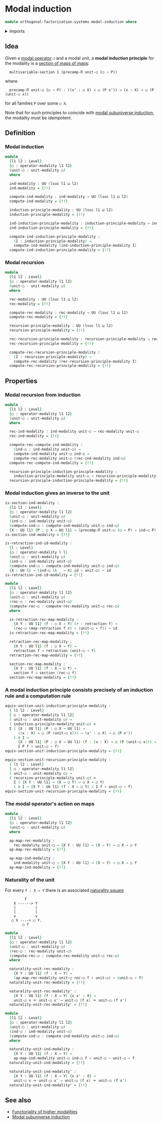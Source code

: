 # Modal induction

```agda
module orthogonal-factorization-systems.modal-induction where
```

<details><summary>Imports</summary>

```agda
open import foundation.action-on-identifications-functions
open import foundation.dependent-pair-types
open import foundation.equivalences
open import foundation.function-extensionality
open import foundation.function-types
open import foundation.functoriality-dependent-function-types
open import foundation.functoriality-dependent-pair-types
open import foundation.homotopies
open import foundation.identity-types
open import foundation.multivariable-sections
open import foundation.precomposition-dependent-functions
open import foundation.precomposition-functions
open import foundation.retractions
open import foundation.sections
open import foundation.type-theoretic-principle-of-choice
open import foundation.unit-type
open import foundation.universe-levels

open import orthogonal-factorization-systems.modal-operators
```

</details>

## Idea

Given a [modal operator](orthogonal-factorization-systems.modal-operators.md)
`○` and a modal unit, a **modal induction principle** for the modality is a
[section of maps of maps](foundation.multivariable-sections.md):

```text
  multivariable-section 1 (precomp-Π unit-○ (○ ∘ P))
```

where

```text
  precomp-Π unit-○ (○ ∘ P) : ((x' : ○ X) → ○ (P x')) → (x : X) → ○ (P (unit-○ x))
```

for all families `P` over some `○ X`.

Note that for such principles to coincide with
[modal subuniverse induction](orthogonal-factorization-systems.modal-subuniverse-induction.md),
the modality must be idempotent.

## Definition

### Modal induction

```agda
module _
  {l1 l2 : Level}
  {○ : operator-modality l1 l2}
  (unit-○ : unit-modality ○)
  where

  ind-modality : UU (lsuc l1 ⊔ l2)
  ind-modality = {!!}

  compute-ind-modality : ind-modality → UU (lsuc l1 ⊔ l2)
  compute-ind-modality = {!!}

  induction-principle-modality : UU (lsuc l1 ⊔ l2)
  induction-principle-modality = {!!}

  ind-induction-principle-modality : induction-principle-modality → ind-modality
  ind-induction-principle-modality = {!!}

  compute-ind-induction-principle-modality :
    (I : induction-principle-modality) →
    compute-ind-modality (ind-induction-principle-modality I)
  compute-ind-induction-principle-modality = {!!}
```

### Modal recursion

```agda
module _
  {l1 l2 : Level}
  {○ : operator-modality l1 l2}
  (unit-○ : unit-modality ○)
  where

  rec-modality : UU (lsuc l1 ⊔ l2)
  rec-modality = {!!}

  compute-rec-modality : rec-modality → UU (lsuc l1 ⊔ l2)
  compute-rec-modality = {!!}

  recursion-principle-modality : UU (lsuc l1 ⊔ l2)
  recursion-principle-modality = {!!}

  rec-recursion-principle-modality : recursion-principle-modality → rec-modality
  rec-recursion-principle-modality = {!!}

  compute-rec-recursion-principle-modality :
    (I : recursion-principle-modality) →
    compute-rec-modality (rec-recursion-principle-modality I)
  compute-rec-recursion-principle-modality = {!!}
```

## Properties

### Modal recursion from induction

```agda
module _
  {l1 l2 : Level}
  {○ : operator-modality l1 l2}
  (unit-○ : unit-modality ○)
  where

  rec-ind-modality : ind-modality unit-○ → rec-modality unit-○
  rec-ind-modality = {!!}

  compute-rec-compute-ind-modality :
    (ind-○ : ind-modality unit-○) →
    compute-ind-modality unit-○ ind-○ →
    compute-rec-modality unit-○ (rec-ind-modality ind-○)
  compute-rec-compute-ind-modality = {!!}

  recursion-principle-induction-principle-modality :
    induction-principle-modality unit-○ → recursion-principle-modality unit-○
  recursion-principle-induction-principle-modality = {!!}
```

### Modal induction gives an inverse to the unit

```agda
is-section-ind-modality :
  {l1 l2 : Level}
  {○ : operator-modality l1 l2}
  (unit-○ : unit-modality ○)
  (ind-○ : ind-modality unit-○)
  (compute-ind-○ : compute-ind-modality unit-○ ind-○)
  {X : UU l1} {P : ○ X → UU l1} → (precomp-Π unit-○ (○ ∘ P) ∘ ind-○ P) ~ id
is-section-ind-modality = {!!}

is-retraction-ind-id-modality :
  {l : Level}
  {○ : operator-modality l l}
  (unit-○ : unit-modality ○)
  (ind-○ : ind-modality unit-○)
  (compute-ind-○ : compute-ind-modality unit-○ ind-○)
  {X : UU l} → (ind-○ (λ _ → X) id ∘ unit-○) ~ id
is-retraction-ind-id-modality = {!!}

module _
  {l1 l2 : Level}
  {○ : operator-modality l1 l2}
  (unit-○ : unit-modality ○)
  (rec-○ : rec-modality unit-○)
  (compute-rec-○ : compute-rec-modality unit-○ rec-○)
  where

  is-retraction-rec-map-modality :
    {X Y : UU l1} (f : ○ X → Y) (r : retraction f) →
    (rec-○ (map-retraction f r) ∘ (unit-○ ∘ f)) ~ id
  is-retraction-rec-map-modality = {!!}

  retraction-rec-map-modality :
    {X Y : UU l1} (f : ○ X → Y) →
    retraction f → retraction (unit-○ ∘ f)
  retraction-rec-map-modality = {!!}

  section-rec-map-modality :
    {X Y : UU l1} (f : X → ○ Y) →
    section f → section (rec-○ f)
  section-rec-map-modality = {!!}
```

### A modal induction principle consists precisely of an induction rule and a computation rule

```agda
equiv-section-unit-induction-principle-modality :
  { l1 l2 : Level}
  { ○ : operator-modality l1 l2}
  ( unit-○ : unit-modality ○) →
  ( induction-principle-modality unit-○) ≃
  Σ ( {X : UU l1} (P : ○ X → UU l1) →
      ((x : X) → ○ (P (unit-○ x))) → (x' : ○ X) → ○ (P x'))
    ( λ I →
      {X : UU l1} (P : ○ X → UU l1) (f : (x : X) → ○ (P (unit-○ x))) →
      I P f ∘ unit-○ ~ f)
equiv-section-unit-induction-principle-modality = {!!}

equiv-section-unit-recursion-principle-modality :
  { l1 l2 : Level}
  { ○ : operator-modality l1 l2}
  ( unit-○ : unit-modality ○) →
  ( recursion-principle-modality unit-○) ≃
    Σ ( {X Y : UU l1} → (X → ○ Y) → ○ X → ○ Y)
    ( λ I → {X Y : UU l1} (f : X → ○ Y) → I f ∘ unit-○ ~ f)
equiv-section-unit-recursion-principle-modality = {!!}
```

### The modal operator's action on maps

```agda
module _
  {l1 l2 : Level}
  {○ : operator-modality l1 l2}
  (unit-○ : unit-modality ○)
  where

  ap-map-rec-modality :
    rec-modality unit-○ → {X Y : UU l1} → (X → Y) → ○ X → ○ Y
  ap-map-rec-modality = {!!}

  ap-map-ind-modality :
    ind-modality unit-○ → {X Y : UU l1} → (X → Y) → ○ X → ○ Y
  ap-map-ind-modality = {!!}
```

### Naturality of the unit

For every `f : X → Y` there is an associated
[naturality square](foundation-core.commuting-squares-of-maps.md)

```text
         f
    X ------> Y
    |         |
    |         |
    v         v
   ○ X ----> ○ Y.
        ○ f
```

```agda
module _
  {l1 l2 : Level}
  {○ : operator-modality l1 l2}
  (unit-○ : unit-modality ○)
  (rec-○ : rec-modality unit-○)
  (compute-rec-○ : compute-rec-modality unit-○ rec-○)
  where

  naturality-unit-rec-modality :
    {X Y : UU l1} (f : X → Y) →
    (ap-map-rec-modality unit-○ rec-○ f ∘ unit-○) ~ (unit-○ ∘ f)
  naturality-unit-rec-modality = {!!}

  naturality-unit-rec-modality' :
    {X Y : UU l1} (f : X → Y) {x x' : X} →
    unit-○ x ＝ unit-○ x' → unit-○ (f x) ＝ unit-○ (f x')
  naturality-unit-rec-modality' = {!!}

module _
  {l1 l2 : Level}
  {○ : operator-modality l1 l2}
  (unit-○ : unit-modality ○)
  (ind-○ : ind-modality unit-○)
  (compute-ind-○ : compute-ind-modality unit-○ ind-○)
  where

  naturality-unit-ind-modality :
    {X Y : UU l1} (f : X → Y) →
    ap-map-ind-modality unit-○ ind-○ f ∘ unit-○ ~ unit-○ ∘ f
  naturality-unit-ind-modality = {!!}

  naturality-unit-ind-modality' :
    {X Y : UU l1} (f : X → Y) {x x' : X} →
    unit-○ x ＝ unit-○ x' → unit-○ (f x) ＝ unit-○ (f x')
  naturality-unit-ind-modality' = {!!}
```

## See also

- [Functoriality of higher modalities](orthogonal-factorization-systems.functoriality-higher-modalities.md)
- [Modal subuniverse induction](orthogonal-factorization-systems.modal-subuniverse-induction.md)
